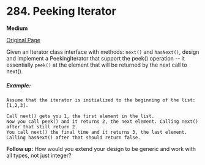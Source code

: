 # 284. Peeking Iterator

**Medium**

[Original Page](https://leetcode.com/problems/peeking-iterator/)

Given an Iterator class interface with methods: `next()` and `hasNext()`, design and implement a PeekingIterator that support the peek() operation -- it essentially `peek()` at the element that will be returned by the next call to next().

##### Example:
```
Assume that the iterator is initialized to the beginning of the list: [1,2,3].

Call next() gets you 1, the first element in the list.
Now you call peek() and it returns 2, the next element. Calling next() after that still return 2. 
You call next() the final time and it returns 3, the last element. 
Calling hasNext() after that should return false.
```

__Follow up:__  How would you extend your design to be generic and work with all types, not just integer?
